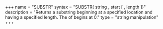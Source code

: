 +++
name = "SUBSTR"
syntax = "SUBSTR( string <STRING>, start <INTEGER> [ , length <INTEGER> ])"
description = "Returns a substring beginning at a specified location and having a specified length. The <start> of <string> begins at 0."
type = "string manipulation"
+++

